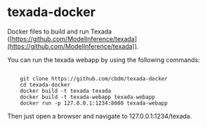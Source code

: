 # texada-docker

Docker files to build and run Texada ([https://github.com/ModelInference/texada](https://github.com/ModelInference/texada)).

You can run the texada webapp by using the following commands:
<pre><code>
	git clone https://github.com/cbdm/texada-docker
	cd texada-docker
	docker build -t texada texada
	docker build -t texada-webapp texada-webapp
	docker run -p 127.0.0.1:1234:8080 texada-webapp
</code></pre>

Then just open a browser and navigate to 127.0.0.1:1234/texada.
